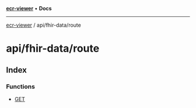 [**ecr-viewer**](../../../README.md) • **Docs**

***

[ecr-viewer](../../../README.md) / api/fhir-data/route

# api/fhir-data/route

## Index

### Functions

- [GET](functions/GET.md)
